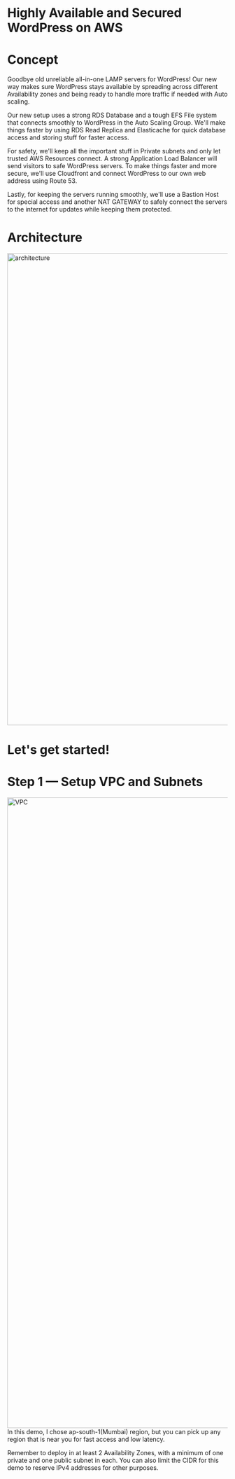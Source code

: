 # Highly Available and Secured WordPress on AWS

# Concept 
Goodbye old unreliable all-in-one LAMP servers for WordPress! Our new way makes sure WordPress stays available by spreading across different Availability zones and being ready to handle more traffic if needed with Auto scaling.

Our new setup uses a strong RDS Database and a tough EFS File system that connects smoothly to WordPress in the Auto Scaling Group. We'll make things faster by using RDS Read Replica and Elasticache for quick database access and storing stuff for faster access.

For safety, we'll keep all the important stuff in Private subnets and only let trusted AWS Resources connect. A strong Application Load Balancer will send visitors to safe WordPress servers. To make things faster and more secure, we'll use Cloudfront and connect WordPress to our own web address using Route 53.

Lastly, for keeping the servers running smoothly, we'll use a Bastion Host for special access and another NAT GATEWAY to safely connect the servers to the internet for updates while keeping them protected.
# Architecture 
<img width="1078" alt="architecture" src="https://github.com/Jayendrasathya/Highly-Available-and-Secured-WordPress-on-AWS/assets/116148912/1b73fef1-6563-44f2-8d22-252cf6773957">

# Let's get started!
# Step 1 — Setup VPC and Subnets
<img width="1440" alt="VPC" src="https://github.com/Jayendrasathya/Highly-Available-and-Secured-WordPress-on-AWS/assets/116148912/9dfc7eb1-910d-463f-82b6-f4baa1b6f29e">
In this demo, I chose ap-south-1(Mumbai) region, but you can pick up any region that is near you for fast access and low latency.

Remember to deploy in at least 2 Availability Zones, with a minimum of one private and one public subnet in each. You can also limit the CIDR for this demo to reserve IPv4 addresses for other purposes.



